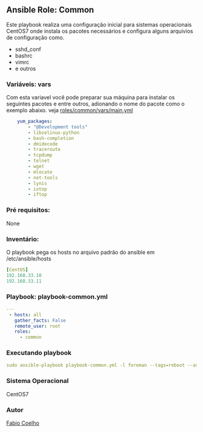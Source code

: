 ## Ansible Role: Common
Este playbook realiza uma configuração inicial para sistemas operacionais CentOS7 onde instala os pacotes necessários e configura alguns arquivios de configuração como.
- sshd_conf
- bashrc
- vimrc
- e outros

### Variáveis: vars
Com esta variavel você pode preparar sua máquina para instalar os seguintes pacotes e entre outros, adionando o nome do pacote como o exemplo abaixo. veja [roles/common/vars/main.yml](roles/common/vars/main.yml)
```yaml
    yum_packages:
        - "@Development tools"
        - libselinux-python
        - bash-completion
        - dmidecode
        - traceroute
        - tcpdump
        - telnet
        - wget
        - mlocate
        - net-tools
        - lynis
        - iotop
        - iftop
```
### Pré requisitos:
None

### Inventário:
O playbook pega os hosts no arquivo padrão do ansible em /etc/ansible/hosts

```yaml
[CentOS]
192.168.33.10
192.168.33.11
```
### Playbook: playbook-common.yml
```yaml
---
 - hosts: all
   gather_facts: False
   remote_user: root
   roles: 
     - common
```
### Executando playbook
```yaml
sudo ansible-playbook playbook-common.yml -l foreman --tags=reboot --ask-pass
```
### Sistema Operacional
CentOS7

### Autor
[Fabio Coelho](http://github.com/fcruzcoelho)


